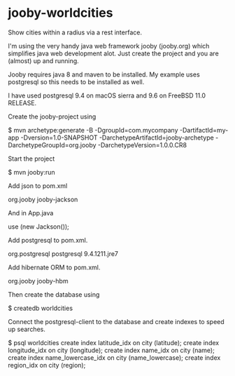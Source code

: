 # jooby-worldcities
Show cities within a radius via a rest interface.

I'm using the very handy java web framework jooby (jooby.org) which simplifies java web development alot. Just
create the project and you are (almost) up and running.

Jooby requires java 8 and maven to be installed. My example uses postgresql so this needs to be installed as well.

I have used postgresql 9.4 on macOS sierra and 9.6 on FreeBSD 11.0 RELEASE.

Create the jooby-project using

$ mvn archetype:generate -B -DgroupId=com.mycompany -DartifactId=my-app -Dversion=1.0-SNAPSHOT -DarchetypeArtifactId=jooby-archetype -DarchetypeGroupId=org.jooby -DarchetypeVersion=1.0.0.CR8

Start the project

$ mvn jooby:run

Add json to pom.xml

<!-- Jackson json -->
<dependency>
  <groupId>org.jooby</groupId>
  <artifactId>jooby-jackson</artifactId>
</dependency>

And in App.java

use (new Jackson());

Add postgresql to pom.xml.

<!-- postgresql -->
<dependency>
  <groupId>org.postgresql</groupId>
  <artifactId>postgresql</artifactId>
  <version>9.4.1211.jre7</version>
</dependency>

Add hibernate ORM to pom.xml.

<!-- hibernate orm -->
<dependency>
 <groupId>org.jooby</groupId>
 <artifactId>jooby-hbm</artifactId>
</dependency>

Then create the database using

$ createdb worldcities

Connect the postgresql-client to the database and create indexes to speed up searches.

$ psql worldcities
create index latitude_idx on city (latitude);
create index longitude_idx on city (longitude);
create index name_idx on city (name);
create index name_lowercase_idx on city (name_lowercase);
create index region_idx on city (region);
